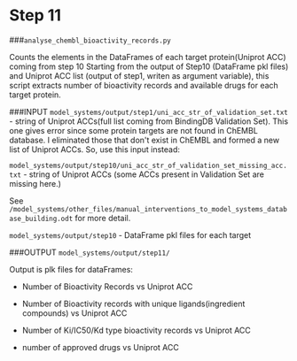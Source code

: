 # Step 11
###`analyse_chembl_bioactivity_records.py`

Counts the elements in the DataFrames of each target protein(Uniprot ACC) coming from step 10
Starting from the output of Step10 (DataFrame pkl files) and Uniprot ACC list (output of step1, writen as argument variable), this script extracts number of bioactivity records and available drugs for each target protein.


###INPUT
`model_systems/output/step1/uni_acc_str_of_validation_set.txt` - string of Uniprot ACCs(full list coming from BindingDB Validation Set). This one gives error since some protein targets are not found in ChEMBL database. I eliminated those that don't exist in ChEMBL and formed a new list of Uniprot ACCs.
So, use this input instead:

`model_systems/output/step10/uni_acc_str_of_validation_set_missing_acc.txt` - string of Uniprot ACCs (some ACCs present in Validation Set are missing here.)
 
See `/model_systems/other_files/manual_interventions_to_model_systems_database_building.odt` for more detail.

`model_systems/output/step10` - DataFrame pkl files for each target


###OUTPUT
`model_systems/output/step11/` 

Output is plk files for dataFrames: 

* Number of Bioactivity Records vs Uniprot ACC 

* Number of Bioactivity records with unique ligands(ingredient compounds) vs Uniprot ACC 

* Number of Ki/IC50/Kd type bioactivity records vs Uniprot ACC

* number of approved drugs vs Uniprot ACC 
